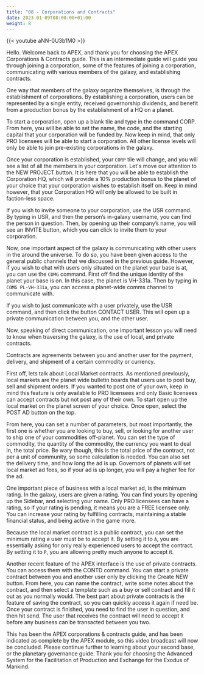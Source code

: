 ```yaml
---
title: "08 - Corporations and Contracts"
date: 2023-01-09T08:00:00+01:00
weight: 8
---
```


{{< youtube aNN-0U3b1M0 >}}

Hello. Welcome back to APEX, and thank you for choosing the APEX Corporations & Contracts guide. This is an intermediate guide will guide you through joining a corporation, some of the features of joining a corporation, communicating with various members of the galaxy, and establishing contracts.

One way that members of the galaxy organize themselves, is through the establishment of corporations. By establishing a corporation, users can be represented by a single entity, received governorship dividends, and benefit from a production bonus by the establishment of a HQ on a planet.

To start a corporation, open up a blank tile and type in the command CORP. From here, you will be able to set the name, the code, and the starting capital that your corporation will be funded by. Now keep in mind, that only PRO licensees will be able to start a corporation. All other license levels will only be able to join pre-existing corporations in the galaxy.

Once your corporation is established, your `CORP` tile will change, and you will see a list of all the members in your corporation. Let's move our attention to the NEW PROJECT button. It is here that you will be able to establish the Corporation HQ, which will provide a 10% production bonus to the planet of your choice that your corporation wishes to establish itself on. Keep in mind however, that your Corporation HQ will only be allowed to be built in faction-less space.

If you wish to invite someone to your corporation, use the USR command. By typing in USR, and then the person’s in-galaxy username, you can find the person in question. Then, by opening up their company’s name, you will see an INVITE button, which you can click to invite them to your corporation.

Now, one important aspect of the galaxy is communicating with other users in the around the universe. To do so, you have been given access to the general public channels that we discussed in the previous guide. However, if you wish to chat with users only situated on the planet your base is at, you can use the `COMG` command. First off find the unique identity of the planet your base is on. In this case, the planet is VH-331a. Then by typing in `COMG PL-VH-331a`, you can access a planet-wide comms channel to communicate with.

If you wish to just communicate with a user privately, use the USR command, and then click the button CONTACT USER. This will open up a private communication between you, and the other user.

Now, speaking of direct communication, one important lesson you will need to know when traversing the galaxy, is the use of local, and private contracts.

Contracts are agreements between you and another user for the payment, delivery, and shipment of a certain commodity or currency.

First off, lets talk about Local Market contracts. As mentioned previously, local markets are the planet wide bulletin boards that users use to post buy, sell and shipment orders. If you wanted to post one of your own, keep in mind this feature is only available to PRO licensees and only Basic licensees can accept contracts but not post any of their own. To start open up the local market on the planet screen of your choice. Once open, select the POST AD button on the top.

From here, you can set a number of parameters, but most importantly, the first one is whether you are looking to buy, sell, or looking for another user to ship one of your commodities off-planet. You can set the type of commodity, the quantity of the commodity, the currency you want to deal in, the total price. Be wary though, this is the total price of the contract, not per a unit of community, so some calculation is needed. You can also set the delivery time, and how long the ad is up. Governors of planets will set local market ad fees, so if your ad is up longer, you will pay a higher fee for the ad.

One important piece of business with a local market ad, is the minimum rating. In the galaxy, users are given a rating. You can find yours by opening up the Sidebar, and selecting your name. Only PRO licensees can have a rating, so if your rating is pending, it means you are a FREE licensee only. You can increase your rating by fulfilling contracts, maintaining a stable financial status, and being active in the game more.

Because the local market contract is a public contract, you can set the minimum rating a user must be to accept it. By setting it to `A`, you are essentially asking for only really experienced users to accept the contract. By setting it to `P`, you are allowing pretty much anyone to accept it.

Another recent feature of the APEX interface is the use of private contracts. You can access them with the CONTD command. You can start a private contract between you and another user only by clicking the Create NEW button. From here, you can name the contract, write some notes about the contract, and then select a template such as a buy or sell contract and fill it out as you normally would. The best part about private contracts is the feature of saving the contract, so you can quickly access it again if need be. Once your contract is finished, you need to find the user in question, and then hit send. The user that receives the contract will need to accept it before any business can be transacted between you two.

This has been the  APEX corporations & contracts guide, and has been indicated as complete by the APEX module, so this video broadcast will now be concluded.
Please continue further to learning about your second base, or the planetary governance guide.
Thank you for choosing the Advanced System for the Facilitation of Production and Exchange for the Exodus of Mankind.